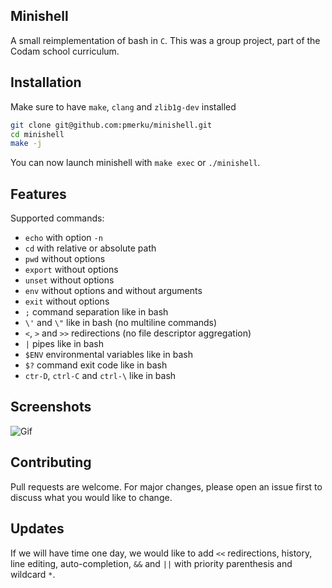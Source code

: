 ## Minishell
A small reimplementation of bash in `C`. This was a group project, part of the Codam school
curriculum.

## Installation

Make sure to have `make`, `clang` and `zlib1g-dev` installed

```bash
git clone git@github.com:pmerku/minishell.git
cd minishell
make -j
```

You can now launch minishell with `make exec` or `./minishell`.

## Features
Supported commands:
- `echo` with option `-n`
- `cd` with relative or absolute path
- `pwd` without options
- `export` without options
- `unset` without options
- `env` without options and without arguments
- `exit` without options
- `;` command separation like in bash
- `\'` and `\"` like in bash (no multiline commands)
- `<`, `>` and `>>` redirections (no file descriptor aggregation)
- `|` pipes like in bash
- `$ENV` environmental variables like in bash
- `$?` command exit code like in bash
- `ctr-D`, `ctrl-C` and `ctrl-\` like in bash

## Screenshots
![Gif](https://raw.github.com/pmerku/minishell/pmerku_branch/screenshots/minishell.gif)

## Contributing
Pull requests are welcome. For major changes, please open an issue first to discuss what you would like to change.

## Updates
If we will have time one day, we would like to add `<<` redirections, history, line editing, auto-completion,
`&&` and `||` with priority parenthesis and wildcard `*`.
